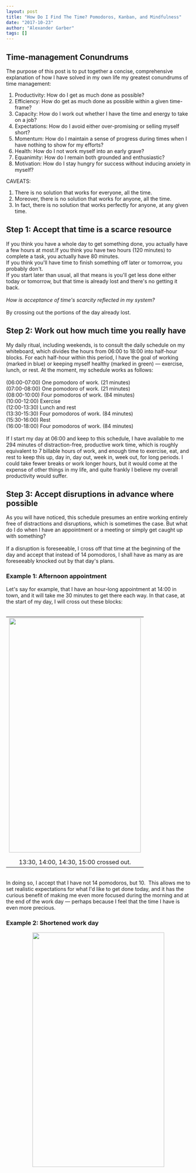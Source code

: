 ```yaml
---
layout: post
title: "How Do I Find The Time? Pomodoros, Kanban, and Mindfulness"
date: "2017-10-23"
author: "Alexander Garber"
tags: []
---
```


<div dir="ltr" style="text-align: left;" trbidi="on">
          <h2 style="text-align: left;">Time-management Conundrums</h2>The purpose of this post is to put together a concise, comprehensive explanation of how I have solved in my own life my greatest conundrums of time management:<br>
          <ol style="text-align: left;">
            <li>Productivity: How do I get as much done as possible?</li>
            <li>Efficiency: How do get as much done as possible within a given time-frame?</li>
            <li>Capacity: How do I work out whether I have the time and energy to take on a job?</li>
            <li>Expectations: How do I avoid either over-promising or selling myself short?</li>
            <li>Momentum: How do I maintain a sense of progress during times when I have nothing to show for my efforts?</li>
            <li>Health: How do I not work myself into an early grave?</li>
            <li>Equanimity: How do I remain both grounded and enthusiastic?</li>
            <li>Motivation: How do I stay hungry for success without inducing anxiety in myself?</li>
          </ol>CAVEATS:<br>
          <ol style="text-align: left;">
            <li>There is no solution that works for everyone, all the time.</li>
            <li>Moreover, there is no solution that works for anyone, all the time.</li>
            <li>In fact, there is no solution that works perfectly for anyone, at any given time.</li>
          </ol>
          <h2 style="text-align: left;">Step 1: Accept that time is a scarce resource</h2>If you think you have a whole day to get something done, you actually have a few hours at most.If you think you have two hours (120 minutes) to complete a
          task, you actually have 80 minutes.<br>If you think you'll have time to finish something off later or tomorrow, you probably don't.<br>If you start later than usual, all that means is you'll get less done either today or tomorrow, but
          that time is already lost and there's no getting it back.<br><br><i>How is acceptance of time's scarcity reflected in my system?</i><br><i><br></i>By crossing out the portions of the day already lost.<br>
          <h2 style="text-align: left;">Step 2: Work out how much time you really have</h2>My daily ritual, including weekends, is to consult the daily schedule on my whiteboard, which divides the hours from 06:00 to 18:00 into half-hour blocks. For
          each half-hour within this period, I have the goal of working (marked in blue) or keeping myself healthy (marked in green) — exercise, lunch, or rest. At the moment, my schedule works as follows:<br><br>(06:00-07:00) One pomodoro of
          work. (21 minutes)<br>(07:00-08:00) One pomodoro of work. (21 minutes)<br>(08:00-10:00) Four pomodoros of work. (84 minutes)<br>(10:00-12:00) Exercise<br>(12:00-13:30) Lunch and rest<br>(13:30-15:30) Four pomodoros of work. (84
          minutes)<br>(15:30-16:00) Rest<br>(16:00-18:00) Four pomodoros of work. (84 minutes)<br><br>If I start my day at 06:00 and keep to this schedule, I have available to me 294 minutes of distraction-free, productive work time, which
          is roughly equivalent to 7 billable hours of work, and enough time to exercise, eat, and rest to keep this up, day in, day out, week in, week out, for long periods. I could take fewer breaks or work longer hours, but it would come at the
          expense of other things in my life, and quite frankly I believe my overall productivity would suffer.<br>
          <h2 style="text-align: left;">Step 3: Accept disruptions in advance where possible</h2>As you will have noticed, this schedule presumes an entire working entirely free of distractions and disruptions, which is sometimes the case. But what
          do I do when I have an appointment or a meeting or simply get caught up with something?<br><br>If a disruption is foreseeable, I cross off that time at the beginning of the day and accept that instead of 14 pomodoros, I shall have as
          many as are foreseeably knocked out by that day's plans.<br>
          <h3 style="text-align: left;">Example 1: Afternoon appointment</h3>Let's say for example, that I have an hour-long appointment at 14:00 in town, and it will take me 30 minutes to get there each way. In that case, at the start of my day, I
          will cross out these blocks:<br><br>
          <table align="center" cellpadding="0" cellspacing="0" class="tr-caption-container" style="margin-left: auto; margin-right: auto; text-align: center;">
            <tbody>
              <tr>
                <td style="text-align: center;"><a href="https://lh3.googleusercontent.com/-l-OPT0ljAlw/We1eaFPNgoI/AAAAAAAAVX0/d0Ico513Q1cJA_PxdjmMSgbKip3TitgTACHMYCw/s2560/%255BUNSET%255D" onblur="try {parent.deselectBloggerImageGracefully();} catch(e) {}" style="margin-left: auto; margin-right: auto;"><img border="0" height="640" src="https://lh3.googleusercontent.com/-l-OPT0ljAlw/We1eaFPNgoI/AAAAAAAAVX0/d0Ico513Q1cJA_PxdjmMSgbKip3TitgTACHMYCw/s640/%255BUNSET%255D" style="display: block; margin: 0px auto 10px; text-align: center;" width="360"></a></td>
              </tr>
              <tr>
                <td class="tr-caption" style="text-align: center;">13:30, 14:00, 14:30, 15:00 crossed out.</td>
              </tr>
            </tbody>
          </table>
<br>In doing so, I accept that I have not 14 pomodoros, but 10.  This allows me to set realistic expectations for what I'd like to get done today, and it has the curious benefit of making me even more focused during the
          morning and at the end of the work day — perhaps because I feel that the time I have is even more precious.<br>
          <h3 style="text-align: left;">Example 2: Shortened work day</h3>
          <div class="separator" style="clear: both; text-align: center;"><a href="http://3.bp.blogspot.com/-prQO5d_MTkM/We1rxELvpnI/AAAAAAAAVYI/B-v-Slob3fALMLfI62VTbfTO0vACiK3hQCK4BGAYYCw/s1600/PHOTO_20171023_142646.jpg" imageanchor="1" style="margin-left: 1em; margin-right: 1em;"><img border="0" height="640" src="https://3.bp.blogspot.com/-prQO5d_MTkM/We1rxELvpnI/AAAAAAAAVYI/B-v-Slob3fALMLfI62VTbfTO0vACiK3hQCK4BGAYYCw/s640/PHOTO_20171023_142646.jpg" width="360"></a></div>
<br><br><br>
        </div>
